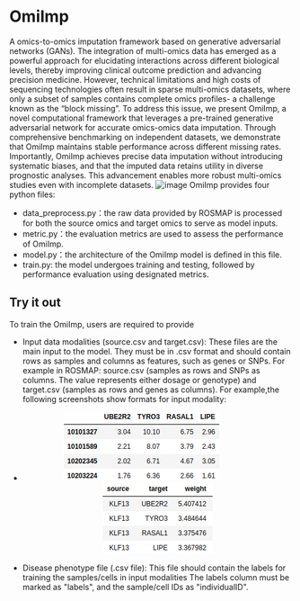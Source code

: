 # OmiImp
A omics-to-omics imputation framework based on generative adversarial networks (GANs).
The integration of multi-omics data has emerged as a powerful approach for elucidating interactions across different biological levels, thereby improving clinical outcome prediction and advancing precision medicine. However, technical limitations and high costs of sequencing technologies often result in sparse multi-omics datasets, where only a subset of samples contains complete omics profiles- a challenge known as the “block missing”. To address this issue, we present OmiImp, a novel computational framework that leverages a pre-trained generative adversarial network for accurate omics-omics data imputation. Through comprehensive benchmarking on independent datasets, we demonstrate that OmiImp maintains stable performance across different missing rates. Importantly, OmiImp achieves precise data imputation without introducing systematic biases, and that the imputed data retains utility in diverse prognostic analyses. This advancement enables more robust multi-omics studies even with incomplete datasets.
<img width="1692" height="820" alt="image" src="https://github.com/user-attachments/assets/e3279054-44d4-4abd-a215-00872a48156a" />
OmiImp provides four python files:
* data_preprocess.py：the raw data provided by ROSMAP is processed for both the source omics and target omics to serve as model inputs.
* metric.py：the evaluation metrics are used to assess the performance of OmiImp.
* model.py：the architecture of the OmiImp model is defined in this file.
* train.py: the model undergoes training and testing, followed by performance evaluation using designated metrics.

## Try it out
To train the OmiImp, users are required to provide
- Input data modalities (source.csv and target.csv): These files are the main input to the model. They must be in .csv format and should contain rows as samples and columns as features, such as genes or SNPs. For example in ROSMAP: source.csv (samples as rows and SNPs as columns. The value represents either dosage or genotype) and target.csv (samples as rows and genes as columns). For example,the following screenshots show formats for input modality:
- <p align="center" width="100%">
    <img  src="https://github.com/daifengwanglab/DeepGAMI/blob/main/deepGAMI_inp1_format.png" >
    &nbsp; &nbsp; &nbsp; &nbsp;&nbsp; &nbsp; &nbsp; &nbsp;
    <img  src="https://github.com/daifengwanglab/DeepGAMI/blob/main/deepGAMI_intermediate_bio_layer.png" >
</p>

- Disease phenotype file (.csv file): This file should contain the labels for training the samples/cells in input modalities The labels column must be marked as "labels", and the sample/cell IDs as "individualID".
